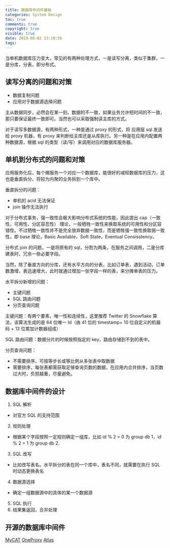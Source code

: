 ```yaml
---
title: 数据库中间件基础
categories: System Design
toc: true
comments: true
copyright: true
visible: true
date: 2019-06-02 13:10:56
tags:
---
```


当单机数据库压力变大，常见的有两种处理方式，一是读写分离，类似于集群，一是分库，分表，即分布式。

<!--more-->

## 读写分离的问题和对策

- 数据复制问题
- 应用对于数据源选择问题

主从数据同步，必然会在某一刻，数据的不一致，如果业务允许短时间的不一致，那只要保证最终一致即可。当然也可以采取强制读主库的方式。

对于读写多数据源，有两种形式，一种是通过 proxy 的形式，将 应用层 sql 发送给 proxy 机器，有 proxy 来判断给主库还是从库执行。另一种是在应用内配置两种数据源，根据 sql 的类型（读/写）来调用对应的数据库服务器。


## 单机到分布式的问题和对策

应用服务化后，每个微服务一个对应一个数据库，能很好的减轻数据库的压力，这也是垂直拆分，将较为内聚的业务拆到一个库中。

垂直拆分的问题：

- 单机的 acid 无法保证
- join 操作无法执行

对于分布式事务，强一致性会极大影响分布式系统的性能，因此提出 cap（一致性，可用性，分区容忍性） 理论，一般牺牲一致性来换取系统的可用性和分区容错性。不过牺牲一致性并不是完全放弃数据一致性，而是牺牲强一致性换取弱一致性，即 base 理论，Basic Available，Soft State，Eventual Consisstency。

分布式 join 的问题，一是将原有的 sql，分割为两条，在服务之间调用，二是分库建表时，冗余一些必要字段。


当然，除了垂直方向的分库，还有水平方向的分表，比如订单表，遇到活动，订单数激增，表迅速增大，此时就通过增加一张字段一样的表，来分摊单表的压力。

水平拆分新增的问题：

- 主键问题
- SQL 路由问题
- 分页查询问题

主键问题：有两个要素，唯一性和连续性，这里推荐 Twitter 的 Snowflake 算法，该算法生成的是 64 位唯一 Id（由 41 位的 timestamp+ 10 位自定义的机器码 + 13 位累加计数器组成）

SQL 路由问题：数据分片的时候按照指定的 key，路由存储到不到的表中。

分页查询问题：

  - 不需要排序，可按等步长或等比例从多张表中取数据
  - 需要排序，每张表都需获取足够查询页数的数据，在应用内合并排序，当页数过大时，负担越重，尽量避免。


## 数据库中间件的设计

1. SQL 解析
  - 对官方 SQL 的支持范围
2. 规则处理
  - 根据某个字段按照一定规则确定一组库，比如 id % 2 = 0 为 group db 1，id % 2 = 1 为 group db 2.
3. SQL 改写
  - 比如改写表名。水平拆分的表在同一个库中，表名不同，就需要在执行 SQL 时动态更换表名
4. 数据源选择
  - 确定一组数据源中的具体的某一个数据源
5. SQL 执行
6. 结果集返回，合并处理


## 开源的数据库中间件

[MyCAT](https://github.com/MyCATApache/Mycat-Server)
[OneProxy](https://github.com/mark-neil-wang/OneProxy)
[Atlas](https://github.com/Qihoo360/Atlas)




